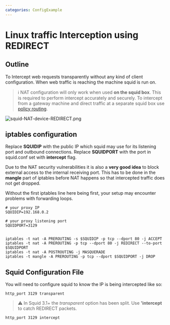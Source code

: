 ```yaml
---
categories: ConfigExample 
---
```

# Linux traffic Interception using REDIRECT

## Outline

To Intercept web requests transparently without any kind of client
configuration. When web traffic is reaching the machine squid is run on.

> :information_source:
  NAT configuration will only work when used **on the squid
  box**. This is required to perform intercept accurately and securely. To
  intercept from a gateway machine and direct traffic at a separate squid
  box use [policy routing](/ConfigExamples/Intercept/IptablesPolicyRoute).

![squid-NAT-device-REDIRECT.png](https://wiki.squid-cache.org/ConfigExamples/Intercept/LinuxRedirect?action=AttachFile&do=get&target=squid-NAT-device-REDIRECT.png)

## iptables configuration

Replace **SQUIDIP** with the public IP which squid may use for its
listening port and outbound connections. Replace **SQUIDPORT** with the
port in squid.conf set with **intercept** flag.

Due to the NAT security vulnerabilities it is also a **very good idea**
to block external access to the internal receiving port. This has to be
done in the **mangle** part of iptables before NAT happens so that
intercepted traffic does not get dropped.

Without the first iptables line here being first, your setup may
encounter problems with forwarding loops.

    # your proxy IP
    SQUIDIP=192.168.0.2
    
    # your proxy listening port
    SQUIDPORT=3129
    
    
    iptables -t nat -A PREROUTING -s $SQUIDIP -p tcp --dport 80 -j ACCEPT
    iptables -t nat -A PREROUTING -p tcp --dport 80 -j REDIRECT --to-port $SQUIDPORT
    iptables -t nat -A POSTROUTING -j MASQUERADE
    iptables -t mangle -A PREROUTING -p tcp --dport $SQUIDPORT -j DROP

## Squid Configuration File

You will need to configure squid to know the IP is being intercepted
like so:

    http_port 3129 transparent

> :warning:
    In Squid 3.1+ the *transparent* option has been split. Use
    **'intercept** to catch REDIRECT packets.


    http_port 3129 intercept
